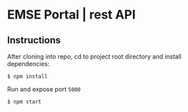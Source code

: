 # EMSE Portal | rest API

## Instructions
After cloning into repo, cd to project root directory and install dependencies:

```shell script
$ npm install
```
Run and expose port `5000`
```shell script
$ npm start
```
